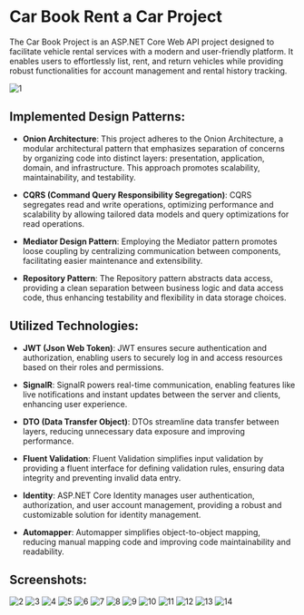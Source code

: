 # Car Book Rent a Car Project

The Car Book Project is an ASP.NET Core Web API project designed to facilitate vehicle rental services with a modern and user-friendly platform. It enables users to effortlessly list, rent, and return vehicles while providing robust functionalities for account management and rental history tracking.

![1](https://github.com/emreylmz7/CarBookProject/assets/65964414/a11d07eb-c9ba-4339-8d34-1df4529c0d30)

## Implemented Design Patterns:

- **Onion Architecture**: This project adheres to the Onion Architecture, a modular architectural pattern that emphasizes separation of concerns by organizing code into distinct layers: presentation, application, domain, and infrastructure. This approach promotes scalability, maintainability, and testability.

- **CQRS (Command Query Responsibility Segregation)**: CQRS segregates read and write operations, optimizing performance and scalability by allowing tailored data models and query optimizations for read operations.

- **Mediator Design Pattern**: Employing the Mediator pattern promotes loose coupling by centralizing communication between components, facilitating easier maintenance and extensibility.

- **Repository Pattern**: The Repository pattern abstracts data access, providing a clean separation between business logic and data access code, thus enhancing testability and flexibility in data storage choices.

## Utilized Technologies:

- **JWT (Json Web Token)**: JWT ensures secure authentication and authorization, enabling users to securely log in and access resources based on their roles and permissions.

- **SignalR**: SignalR powers real-time communication, enabling features like live notifications and instant updates between the server and clients, enhancing user experience.

- **DTO (Data Transfer Object)**: DTOs streamline data transfer between layers, reducing unnecessary data exposure and improving performance.

- **Fluent Validation**: Fluent Validation simplifies input validation by providing a fluent interface for defining validation rules, ensuring data integrity and preventing invalid data entry.

- **Identity**: ASP.NET Core Identity manages user authentication, authorization, and user account management, providing a robust and customizable solution for identity management.

- **Automapper**: Automapper simplifies object-to-object mapping, reducing manual mapping code and improving code maintainability and readability.
  
## Screenshots:
![2](https://github.com/emreylmz7/CarBookProject/assets/65964414/00b98a6a-3a64-4529-89e8-e9d109c5e21e)
![3](https://github.com/emreylmz7/CarBookProject/assets/65964414/04518b69-d0bf-4369-a912-ae4c71ee29eb)
![4](https://github.com/emreylmz7/CarBookProject/assets/65964414/c5d3cc72-d9f3-4304-a095-772b8bf68161)
![5](https://github.com/emreylmz7/CarBookProject/assets/65964414/b85462cc-f245-43b2-a8b5-1385e610f064)
![6](https://github.com/emreylmz7/CarBookProject/assets/65964414/eb5887dd-8c05-488f-8218-af10e0db3061)
![7](https://github.com/emreylmz7/CarBookProject/assets/65964414/da30da9d-d037-4982-90b4-090277d2a8eb)
![8](https://github.com/emreylmz7/CarBookProject/assets/65964414/094b4022-7bdb-45dc-8afd-1442deef5718)
![9](https://github.com/emreylmz7/CarBookProject/assets/65964414/0f677266-00d4-453b-b803-a25a836fb204)
![10](https://github.com/emreylmz7/CarBookProject/assets/65964414/b26dc070-df03-457e-b3ab-62b088387ec2)
![11](https://github.com/emreylmz7/CarBookProject/assets/65964414/3f6c293c-50d6-453b-9036-313d9ad5cdc1)
![12](https://github.com/emreylmz7/CarBookProject/assets/65964414/1f2367a5-0028-48f1-97c7-c819fb41bd51)
![13](https://github.com/emreylmz7/CarBookProject/assets/65964414/e29b1076-92dc-44d4-89e9-6c6c80337f4c)
![14](https://github.com/emreylmz7/CarBookProject/assets/65964414/e2ed28c9-6474-4d62-9a89-d67b89b4ea36)

